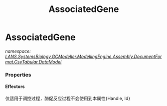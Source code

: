 ﻿---
title: AssociatedGene
---

# AssociatedGene
_namespace: [LANS.SystemsBiology.GCModeller.ModellingEngine.Assembly.DocumentFormat.CsvTabular.DataModel](N-LANS.SystemsBiology.GCModeller.ModellingEngine.Assembly.DocumentFormat.CsvTabular.DataModel.html)_





### Properties

#### Effectors
仅适用于调控过程，酶促反应过程不会使用到本属性{Handle, Id}

